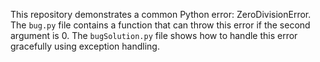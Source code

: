This repository demonstrates a common Python error: ZeroDivisionError. The `bug.py` file contains a function that can throw this error if the second argument is 0.  The `bugSolution.py` file shows how to handle this error gracefully using exception handling.